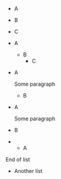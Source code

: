 - A
- B
- C


- A
  - B
    - C

- A

  Some paragraph
  - B

- A

  Some paragraph

- B

- - A

End of list

- Another list